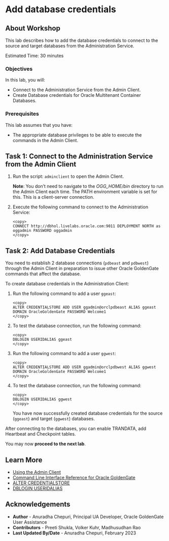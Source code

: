 # Add database credentials

## About Workshop
This lab describes how to add the database credentials to connect to the source and target databases from the Administration Service.

Estimated Time: 30 minutes

### Objectives
In this lab, you will:
* Connect to the Administration Service from the Admin Client.
* Create Database credentials for Oracle Multitenant Container Databases.

### Prerequisites
This lab assumes that you have:
- The appropriate database privileges to be able to execute the commands in the Admin Client.

## Task 1: Connect to the Administration Service from the Admin Client

1. Run the script: `adminclient` to open the Admin Client.

    **Note**: You don’t need to navigate to the *OGG_HOME/bin*  directory to run the Admin Client each time. The PATH environment variable is set for this. This is a client-server connection.

2. Execute the following command to connect to the Administration Service:

    ```
    <copy>
    CONNECT http://dbhol.livelabs.oracle.com:9011 DEPLOYMENT NORTH as oggadmin PASSWORD oggadmin
    </copy>
    ```


## Task 2: Add Database Credentials

You need to establish 2 database connections (`pdbeast` and `pdbwest`) through the Admin Client in preparation to issue other Oracle GoldenGate commands that affect the database.

To create database credentials in the Administration Client:

1. Run the following command to add a user `ggeast`:

    ```
    <copy>
    ALTER CREDENTIALSTORE ADD USER ggadmin@orclpdbeast ALIAS ggeast  DOMAIN OracleGoldenGate PASSWORD Welcome1
    </copy>
    ```

2.  To test the database connection, run the following command:
    ```
    <copy>
    DBLOGIN USERIDALIAS ggeast
    </copy>
    ```

3. Run the following command to add a user `ggwest`:

    ```
    <copy>
    ALTER CREDENTIALSTORE ADD USER ggadmin@orclpdbwest ALIAS ggwest  DOMAIN OracleGoldenGate PASSWORD Welcome1
    </copy>
    ```
4.  To test the database connection, run the following command:

    ```
    <copy>
    DBLOGIN USERIDALIAS ggwest
    </copy>
    ```
    You have now successfully created database credentials for the source (`ggeast`) and target (`ggwest`) databases.

  After connecting to the databases, you can enable TRANDATA, add Heartbeat and Checkpoint tables.

  You may now **proceed to the next lab**.

## Learn More
* [Using the Admin Client](https://docs.oracle.com/en/middleware/goldengate/core/21.1/admin/getting-started-oracle-goldengate-process-interfaces.html#GUID-84B33389-0594-4449-BF1A-A496FB1EDB29)
* [Command Line Interface Reference for Oracle GoldenGate](https://docs.oracle.com/en/middleware/goldengate/core/21.3/gclir/command-line-interfaces.html#GUID-C0F6B123-14C0-466F-AE43-CAFB99B08C3D)
* [ALTER CREDENTIALSTORE](https://docs.oracle.com/en/middleware/goldengate/core/21.3/gclir/alter-credentialstore.html#GUID-50893039-3C29-4C66-87E4-F63EAB05C811)
* [DBLOGIN USERIDALIAS](https://docs.oracle.com/en/middleware/goldengate/core/21.3/gclir/dblogin-useridalias.html#GUID-897F212D-7F83-4610-BCE8-E1D61744D9AA)

## Acknowledgements
* **Author** - Anuradha Chepuri, Principal UA Developer, Oracle GoldenGate User Assistance
* **Contributors** -  Preeti Shukla, Volker Kuhr, Madhusudhan Rao
* **Last Updated By/Date** - Anuradha Chepuri, February 2023
